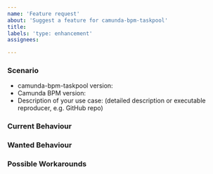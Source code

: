 ```yaml
---
name: 'Feature request'
about: 'Suggest a feature for camunda-bpm-taskpool'
title:
labels: 'type: enhancement'
assignees: 

---
```


### Scenario

* camunda-bpm-taskpool version:
* Camunda BPM version:
* Description of your use case: (detailed description or executable reproducer, e.g. GitHub repo)

### Current Behaviour

### Wanted Behaviour

### Possible Workarounds

